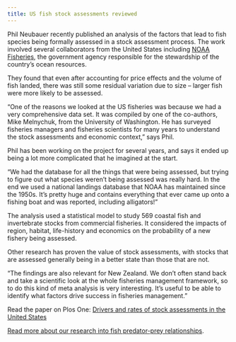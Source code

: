 ```yaml
---
title: US fish stock assessments reviewed
---
```

Phil Neubauer recently published an analysis of the factors that lead to fish
species being formally assessed in a stock assessment process. The work involved
several collaborators from the United States including [NOAA
Fisheries](https://www.fisheries.noaa.gov/welcome), the government agency
responsible for the stewardship of the country’s ocean resources.

<!--more-->

They found that even after accounting for price effects and the volume of fish
landed, there was still some residual variation due to size – larger fish were
more likely to be assessed.

“One of the reasons we looked at the US fisheries was because we had a very
comprehensive data set. It was compiled by one of the co-authors, Mike
Melnychuk, from the University of Washington. He has surveyed fisheries managers
and fisheries scientists for many years to understand the stock assessments and
economic context,” says Phil.

Phil has been working on the project for several years, and says it ended up
being a lot more complicated that he imagined at the start.

“We had the database for all the things that were being assessed, but trying to
figure out what species weren’t being assessed was really hard. In the end we
used a national landings database that NOAA has maintained since the 1950s. It’s
pretty huge and contains everything that ever came up onto a fishing boat and
was reported, including alligators!”

The analysis used a statistical model to study 569 coastal fish and invertebrate
stocks from commercial fisheries. It considered the impacts of region, habitat,
life-history and economics on the probability of a new fishery being assessed.

Other research has proven the value of stock assessments, with stocks that are
assessed generally being in a better state than those that are not.

“The findings are also relevant for New Zealand. We don’t often stand back and
take a scientific look at the whole fisheries management framework, so to do
this kind of meta analysis is very interesting. It’s useful to be able to
identify what factors drive success in fisheries management.”

Read the paper on Plos One: [Drivers and rates of stock assessments in the
United
States](http://journals.plos.org/plosone/article/comments?id=10.1371/journal.pone.0196483)

[Read more about our research into fish predator-prey
relationships](https://www.dragonfly.co.nz/work/predator-prey.html).
